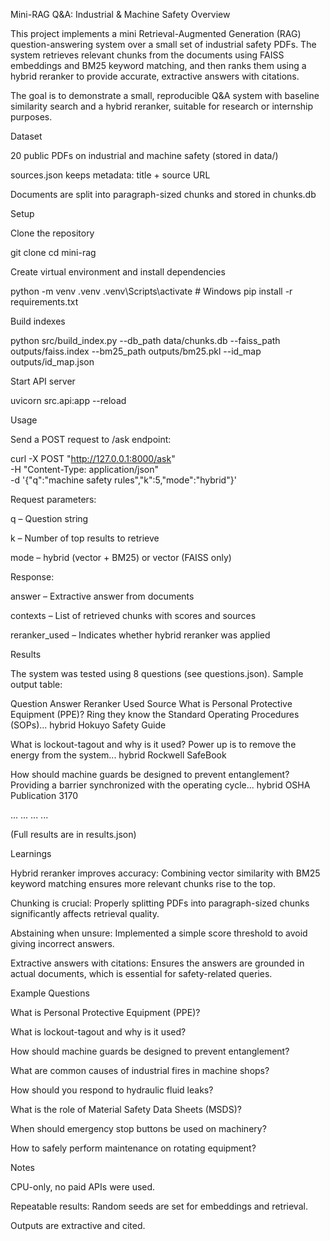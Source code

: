 Mini-RAG Q&A: Industrial & Machine Safety
Overview

This project implements a mini Retrieval-Augmented Generation (RAG) question-answering system over a small set of industrial safety PDFs. The system retrieves relevant chunks from the documents using FAISS embeddings and BM25 keyword matching, and then ranks them using a hybrid reranker to provide accurate, extractive answers with citations.

The goal is to demonstrate a small, reproducible Q&A system with baseline similarity search and a hybrid reranker, suitable for research or internship purposes.

Dataset

20 public PDFs on industrial and machine safety (stored in data/)

sources.json keeps metadata: title + source URL

Documents are split into paragraph-sized chunks and stored in chunks.db

Setup

Clone the repository

git clone <your-github-repo-url>
cd mini-rag


Create virtual environment and install dependencies

python -m venv .venv
.venv\Scripts\activate  # Windows
pip install -r requirements.txt


Build indexes

python src/build_index.py --db_path data/chunks.db --faiss_path outputs/faiss.index --bm25_path outputs/bm25.pkl --id_map outputs/id_map.json


Start API server

uvicorn src.api:app --reload

Usage

Send a POST request to /ask endpoint:

curl -X POST "http://127.0.0.1:8000/ask" \
-H "Content-Type: application/json" \
-d '{"q":"machine safety rules","k":5,"mode":"hybrid"}'


Request parameters:

q – Question string

k – Number of top results to retrieve

mode – hybrid (vector + BM25) or vector (FAISS only)

Response:

answer – Extractive answer from documents

contexts – List of retrieved chunks with scores and sources

reranker_used – Indicates whether hybrid reranker was applied

Results

The system was tested using 8 questions (see questions.json). Sample output table:

Question	Answer	Reranker Used	Source
What is Personal Protective Equipment (PPE)?	Ring they know the Standard Operating Procedures (SOPs)...	hybrid	Hokuyo Safety Guide

What is lockout-tagout and why is it used?	Power up is to remove the energy from the system...	hybrid	Rockwell SafeBook

How should machine guards be designed to prevent entanglement?	Providing a barrier synchronized with the operating cycle...	hybrid	OSHA Publication 3170

...	...	...	...

(Full results are in results.json)

Learnings

Hybrid reranker improves accuracy: Combining vector similarity with BM25 keyword matching ensures more relevant chunks rise to the top.

Chunking is crucial: Properly splitting PDFs into paragraph-sized chunks significantly affects retrieval quality.

Abstaining when unsure: Implemented a simple score threshold to avoid giving incorrect answers.

Extractive answers with citations: Ensures the answers are grounded in actual documents, which is essential for safety-related queries.

Example Questions

What is Personal Protective Equipment (PPE)?

What is lockout-tagout and why is it used?

How should machine guards be designed to prevent entanglement?

What are common causes of industrial fires in machine shops?

How should you respond to hydraulic fluid leaks?

What is the role of Material Safety Data Sheets (MSDS)?

When should emergency stop buttons be used on machinery?

How to safely perform maintenance on rotating equipment?

Notes

CPU-only, no paid APIs were used.

Repeatable results: Random seeds are set for embeddings and retrieval.

Outputs are extractive and cited.
